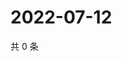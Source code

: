 # 2022-07-12

共 0 条

<!-- BEGIN WEIBO -->
<!-- 最后更新时间 Tue Jul 12 2022 02:01:20 GMT+0800 (China Standard Time) -->

<!-- END WEIBO -->

